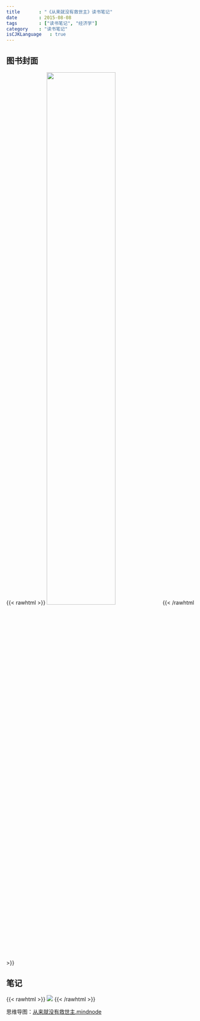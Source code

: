 ```yaml
---
title       : "《从来就没有救世主》读书笔记"
date        : 2015-08-08
tags        : ["读书笔记", "经济学"]
category    : "读书笔记"
isCJKLanguage   : true
---
```


## 图书封面

{{< rawhtml >}}
<img src="/images/2015-08-08/从来就没有救世主-Cover.jpg" width="60%"/>
{{< /rawhtml >}}

## 笔记

{{< rawhtml >}}
<img src="/images/2015-08-08/从来就没有救世主.png"/>
{{< /rawhtml >}}

思维导图：[从来就没有救世主.mindnode](/attachments/2015-08-08/%E4%BB%8E%E6%9D%A5%E5%B0%B1%E6%B2%A1%E6%9C%89%E6%95%91%E4%B8%96%E4%B8%BB.mindnode.zip)
